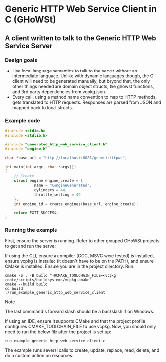 # Generic HTTP Web Service Client in C (GHoWSt)

## A client written to talk to the Generic HTTP Web Service Server

### Design goals

- Use local language semantics to talk to the server without an intermediate
  language. Unlike with dynamic languages though, the C client will need to be
  generated manually, but beyond that, the only other things needed are domain
  object structs, the ghowst functions, and 3rd party dependencies from
  vcpkg.json.
- Every call, using a method name convention to map to HTTP methods, gets
  translated to HTTP requests. Responses are parsed from JSON and mapped back to
  local structs.

### Example code

```c
#include <stdio.h>
#include <stdlib.h>

#include "generated_http_web_service_client.h"
#include "engine.h"

char *base_url = "http://localhost:8081/generichttpws";

int main(int argc, char *argv[])
{
    // Create
    struct engine engine_create = {
            .name = "CengineGenerated",
            .cylinders = 44,
            .throttle_setting = 49
    };
    int engine_id = create_engines(base_url, engine_create);

    return EXIT_SUCCESS;
}
```

### Running the example

First, ensure the server is running. Refer to other grouped GHoWSt projects to
get and run the server.

If using the CLI, ensure a compiler (GCC, MSVC were tested) is installed, ensure
vcpkg is installed (it doesn't have to be on the PATH), and ensure CMake is
installed. Ensure you are in the project directory. Run:

```
cmake -S . -B build "-DCMAKE_TOOLCHAIN_FILE=<vcpkg root>/scripts/buildsystems/vcpkg.cmake"
cmake --build build
cd build
./run_example_generic_http_web_service_client
```

> [!NOTE]
> The last command's forward slash should be a backslash if on Windows.

If using an IDE, ensure it supports CMake and that the project profile
configures CMAKE_TOOLCHAIN_FILE to use vcpkg. Now, you should only need to run
the below file after the project is set up:

`run_example_generic_http_web_service_client.c`

The example runs several calls to create, update, replace, read, delete, and do
a custom action on resources.